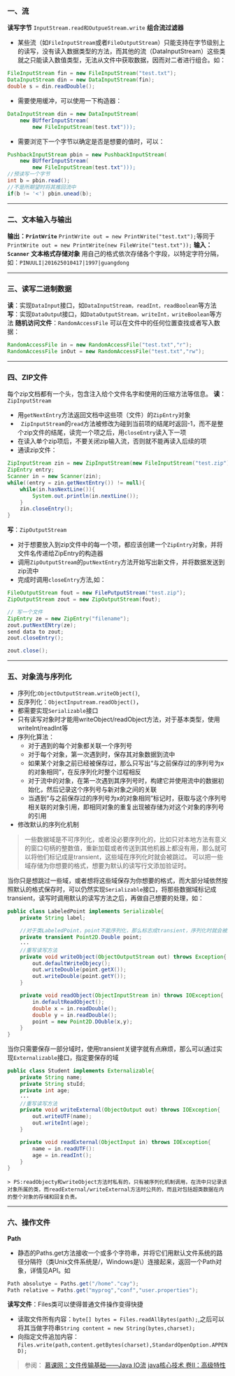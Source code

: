 ### 一、流 
**读写字节**
`InputStream.read和OutpueStream.write`
**组合流过滤器**

- 某些流（如`FileInputStream`或者`FileOutputStream`）只能支持在字节级别上的读写，没有读入数据类型的方法，而其他的流（DataInputStream）这些类就之只能读入数值类型，无法从文件中获取数据，因而对二者进行组合。如：	

``` java
FileInputStream fin = new FileInputStream("test.txt");
DataInputStream din = new DataInputStream(fin);
double s = din.readDouble();
```

- 需要使用缓冲，可以使用一下构造器：

```java
DataInputStream din = new DataInputStream(
	new BUfferInputStream(
		new FileInputStream(test.txt")));
```

- 需要浏览下一个字节以确定是否是想要的值时，可以：

```java
PushbackInputStream pbin = new PushbackInputStream(
	new BUfferInputStream(
		new FileInputStream(test.txt")));
//预读写一个字节
int b = pbin.read();
//不是所期望时将其推回流中
if(b != '<') pbin.unead(b);
```
----
### 二、文本输入与输出
**输出：`PrintWrite`**
`PrintWrite out = new PrintWrite("test.txt");`等同于`PrintWrite out = new PrintWrite(new FileWrite("test.txt"));`
**输入：`Scanner`**
**文本格式存储对象**
用自己的格式依次存储各个字段，以特定字符分隔，如：`PINUULI|201625010417|1997|guangdong`

----

### 三、读写二进制数据
**读**：实现`DataInput`接口，如`DataInputStream，readInt，readBoolean`等方法
**写**：实现`DataOutpu`t接口，如`DataOutputStream，writeInt，writeBoolean`等方法
**随机访问文件**：`RandomAccessFile`
可以在文件中的任何位置查找或者写入数据：
```java
RandomAccessFile in = new RandomAccessFile("test.txt","r");
RandomAccessFile inOut = new RandomAccessFile("test.txt","rw");
```
----
### 四、ZIP文件
每个zip文档都有一个头，包含注入给个文件名字和使用的压缩方法等信息。
**读**：`ZipInputStream`
- 用`getNextEntry`方法返回文档中这些项（文件）的`ZipEntry`对象
- ` ZipInputStream`的`read`方法被修改为碰到当前项的结尾时返回-1，而不是整个zip文件的结尾，读完一个项之后，用`closeEntry`读入下一项
- 在读入单个zip项后，不要关闭zip输入流，否则就不能再读入后续的项
- 通读zip文件：

``` java
ZipInputStream zin = new ZipInputStream(new FileInputStream("test.zip"));
ZipEntry entry;
Scanner in = new Scanner(zin);
while((entry = zin.getNextEntry()) != null){
	while(in.hasNextLine()){
		System.out.println(in.nextLine());
	}
	zin.closeEntry();
}
```

**写**：`ZipOutputStream`
- 对于想要放入到zip文件中的每一个项，都应该创建一个`ZipEntry`对象，并将文件名传递给ZipEntry的构造器
- 调用`ZipOutputStream`的`putNextEntry`方法开始写出新文件，并将数据发送到zip流中
- 完成时调用`closeEntry`方法,如：

```java
FileOutputStream fout = new FilePutputStream("test.zip");
ZipOutputStream zout = new ZipOutputStream(fout);

// 写一个文件
ZipEntry ze = new ZipEntry("filename");
zout.putNextENtry(ze);
send data to zout;
zout.closeEntry();

zout.close();
```
----
### 五、对象流与序列化
- 序列化:`ObjectOutputStream.writeObject()`,
- 反序列化：`ObjectInputream.readObject()`，
- 都需要实现`Serializable`接口
- 只有读写对象时才能用writeObject/readObject方法，对于基本类型，使用writeInt/readInt等
- 序列化算法：
	- 对于遇到的每个对象都关联一个序列号
	- 对于每个对象，第一次遇到时，保存其对象数据到流中
	- 如果某个对象之前已经被保存过，那么只写出“与之前保存过的序列号为x的对象相同”，在反序列化时整个过程相反
	- 对于流中的对象，在第一次遇到其序列号时，构建它并使用流中的数据初始化，然后记录这个序列号与新对象之间的关联
	- 当遇到“与之前保存过的序列号为x的对象相同”标记时，获取与这个序列号相关联的对象引用，即相同对象的重复出现被存储为对这个对象的序列号的引用
- 修改默认的序列化机制

> 一些数据域是不可序列化，或者没必要序列化的，比如只对本地方法有意义的窗口句柄的整数值，重新加载或者传送到其他机器上都没有用，那么就可以将他们标记成是transient，这些域在序列化时就会被跳过。
可以把一些域存储为你想要的格式，想要为默认的读写行文添加验证时。

当你只是想跳过一些域，或者想将这些域保存为你想要的格式，而大部分域依然按照默认的格式保存时，可以仍然实现`Serializable`接口，将那些数据域标记成transient，读写时调用默认的读写方法之后，再做自己想要的处理，如：
		
```java
public class LabeledPoint implements Serializable{
	private String label;

	//对于类LabeledPoint，point不能序列化，那么标志成transient，序列化时就会被跳过,之后存储点的坐标
	private transient Point2D.Double point;
	···
	//重写读写方法
	private void writeObject(ObjectOutputStream out) throws Exception{
		out.defaultWriteObjecy();
		out.writeDouble(point.getX());
		out.writeDouble(point.getY());
	}

	private void readObject(ObjectInputStream in) throws IOException{
		in.defaultReadObject();
		double x = in.readDouble();
		double y = in.readDouble();
		point = new Point2D.DOuble(x,y);
	}
}
```
		
当你只需要保存一部分域时，使用transient关键字就有点麻烦，那么可以通过实现`Externalizable`接口，指定要保存的域

```java
public class Student implements Externalizable{
	private String name;
	private String stuId;
	private int age;
	···
	//重写读写方法
	private void writeExternal(ObjectOutput out) throws IOException{
		out.writeUTF(name);
		out.writeInt(age);
	}

	private void readExternal(ObjectInput in) throws IOException{
		name = in.readUTF():
		age = in.readInt();
	}
}
```
	> PS:readObjecty和writeObject方法时私有的，只有被序列化机制调用，在流中只记录该对象所属的类，而readExternal/writeExternal方法时公共的，而且对包括超类数据在内的整个对象的存储和回复负责。

----
### 六、操作文件
**Path**
- 静态的Paths.get方法接收一个或多个字符串，并将它们用默认文件系统的路径分隔符（类Unix文件系统是/，Windows是\）连接起来，返回一个Path对象，详情见API。如

```java
Path absolutye = Paths.get("/home"."cay");
Path relative = Paths.get("myprog","conf","user.properties");
```
**读写文件**：Files类可以使得普通文件操作变得快捷
- 读取文件所有内容：`byte[] bytes = Files.readAllBytes(path);`,之后可以将其当做字符串`String content = new String(bytes,charset);`
- 向指定文件追加内容：`Files.write(path,content.getBytes(charset),StandardOpenOption.APPEND);`


> 参阅：
  [慕课网：文件传输基础——Java IO流](https://www.imooc.com/learn/123)
  [java核心技术 卷II：高级特性](http://product.dangdang.com/25171892.html)
